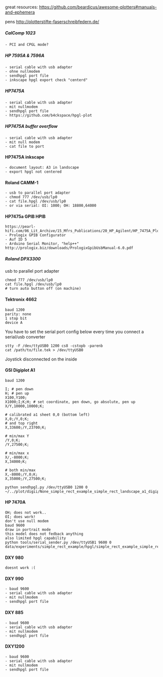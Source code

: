
great resources:
https://github.com/beardicus/awesome-plotters#manuals-and-ephemera

pens
http://plotterstifte-faserschreibfedern.de/

##### CalComp 1023

    - PCI and CPGL mode?

##### HP 7595A & 7596A
    - serial cable with usb adapter
    - ohne nullmodem
    - sendhpgl port file
    - inkscape hpgl export check "centerd"

##### HP7475A
    - serial cable with usb adapter
    - mit nullmodem
    - sendhpgl port file
    - https://github.com/b4ckspace/hpgl-plot

##### HP7475A buffer overflow
    - serial cable with usb adapter
    - mit null modem
    - cat file to port

#### HP7475A inkscape
    - document layout: A3 in landscape 
    - export hpgl not centered

#### Roland CAMM-1
    - usb to parallel port adapter
    - chmod 777 /dev/usb/lp0
    - cat file.hpgl /dev/usb/lp0
    - or via serial: OI: 1000; OH: 18800,64000

#### HP7475a GPIB HPIB
    https://pearl-hifi.com/06_Lit_Archive/15_Mfrs_Publications/20_HP_Agilent/HP_7475A_Plotter/HP_7475A_Op_Interconnect.pdf
    - Prologix GPIB Configurator
    - Auf ID 5
    - Arduino Serial Monitor, "help++"
    http://prologix.biz/downloads/PrologixGpibUsbManual-6.0.pdf

##### Roland DPX3300
usb to parallel port adapter

    chmod 777 /dev/usb/lp0
    cat file.hpgl /dev/usb/lp0
    # turn auto button off (on machine)


#### Tektronix 4662
    baud 1200
    parity: none
    1 stop bit
    device A

You have to set the serial port config below every time you connect a serial/usb converter

    stty -F /dev/ttyUSB0 1200 cs8 -cstopb -parenb
    cat /path/to/file.tek > /dev/ttyUSB0

Joystick disconnected on the inside

#### GSI Digiplot A1

    baud 1200
    
    I; # pen down
    H; # pen up
    X100,Y100;
    X1000;I;K;H; # set coordinate, pen down, go absolute, pen up
    X/Y,10000,10000;K;  
    
    # calibrated a1 sheet 0,0 (bottom left)
    X,0;/Y,0;K;  
    # and top right
    X,33600;/Y,23700;K;    

    # min/max Y
    /Y,0;K;
    /Y,27500;K;
    
    # min/max x
    X/,-8000;K;
    X,34000;K;

    # both min/max
    X,-8000;/Y,0;K;
    X,35000;/Y,27500;K;

    python sendhpgl.py /dev/ttyUSB0 1200 0 ~/../plot/digii/None_simple_rect_example_simple_rect_landscape_a1_digiplot_a1_1dbf7144266374ee479325f40560b78250e73b321b75a7b63d2d1147160e00cc.digi 


#### HP 7470A

    OH; does not work..
    OI; does work!
    don't use null modem
    baud 9600
    draw in portrait mode
    this model does not fedback anything
    also limited hpgl capability
    python tools/serial_sender.py /dev/ttyUSB1 9600 0 data/experiments/simple_rect_example/hpgl/simple_rect_example_simple_rect_landscape_a4_hp7470a_26af20deac7561081a545151d62d83c33204365e42bb30050af6c3cb5a81082d_None.hpgl 

#### DXY 980

    doesnt work :(

#### DXY 990
    - baud 9600
    - serial cable with usb adapter
    - mit nullmodem
    - sendhpgl port file

#### DXY 885
    - baud 9600
    - serial cable with usb adapter
    - mit nullmodem
    - sendhpgl port file

#### DXY1200
    - baud 9600
    - serial cable with usb adapter
    - mit nullmodem
    - sendhpgl port file
    